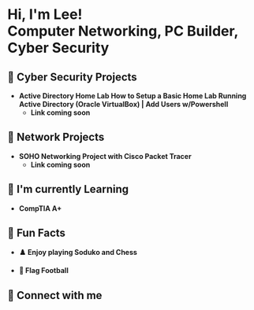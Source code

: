 <h1>Hi, I'm Lee! <br/><a>Computer Networking</a>, <a>PC Builder</a>, <a>Cyber Security</a></h1>

<h2> 🔐 Cyber Security Projects</h2>

- <b>Active Directory Home Lab How to Setup a Basic Home Lab Running Active Directory (Oracle VirtualBox) | Add Users w/Powershell</b>
   - <b>Link coming soon</b>
 
<h2> 🛜 Network Projects</h2>

- <b>SOHO Networking Project with Cisco Packet Tracer</b>
   - <b>Link coming soon</b>

<h2> 📖 I'm currently Learning</h2>

- <b>CompTIA A+</b>

<h2> 🎈 Fun Facts</h2>

 - <b> ♟️ Enjoy playing Soduko and Chess</b>
 
 - <b> 🏈 Flag Football</b>

<h2> 🤳 Connect with me</h2>

[linkedin]: www.linkedin.com/in/lee-thao-856b95174

<!---
lthao1726/lthao1726 is a ✨ special ✨ repository because its `README.md` (this file) appears on your GitHub profile.
You can click the Preview link to take a look at your changes.
--->
